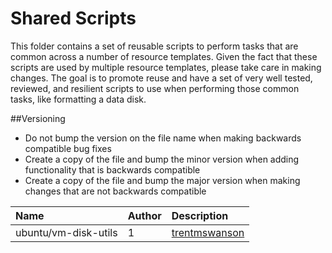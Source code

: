 # Shared Scripts

This folder contains a set of reusable scripts to perform tasks that are common across a number of resource templates.  Given the fact that these scripts are used by multiple resource templates, please take care in making changes.  The goal is to promote reuse and have a set of very well tested, reviewed, and resilient scripts to use when performing those common tasks, like formatting a data disk.

##Versioning
- Do not bump the version on the file name when making backwards compatible bug fixes
- Create a copy of the file and bump the minor version when adding functionality that is backwards compatible
- Create a copy of the file and bump the major version when making changes that are not backwards compatible

| Name                  | Author             | Description                                |
|:----------------------|:-------------------|:-------------------------------------------|
| ubuntu/vm-disk-utils | 1 | [trentmswanson](https://github.com/trentmswanson) | This script automates the partitioning and formatting of data disks as individual disks or in a RAID0 configuration.|
